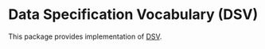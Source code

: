 # Data Specification Vocabulary (DSV)

This package provides implementation of [DSV](https://w3id.org/dsv#).
